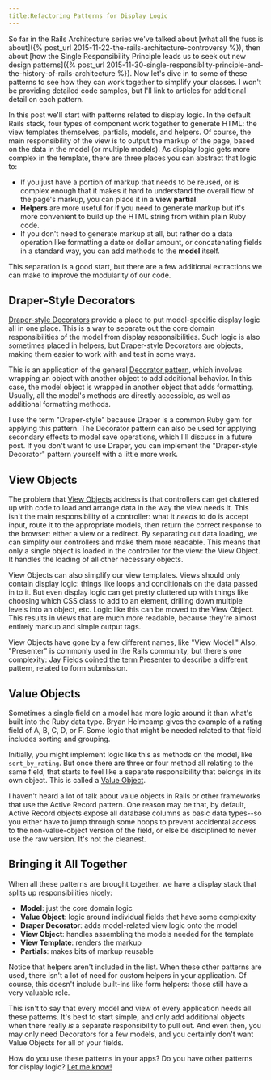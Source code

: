 ```yaml
---
title:Refactoring Patterns for Display Logic
---
```


So far in the Rails Architecture series we've talked about [what all the fuss is about]({% post_url 2015-11-22-the-rails-architecture-controversy %}), then about [how the Single Responsibility Principle leads us to seek out new design patterns]({% post_url 2015-11-30-single-responsiblity-principle-and-the-history-of-rails-architecture %}). Now let's dive in to some of these patterns to see how they can work together to simplify your classes. I won't be providing detailed code samples, but I'll link to articles for additional detail on each pattern.

In this post we'll start with patterns related to display logic. In the default Rails stack, four types of component work together to generate HTML: the view templates themselves, partials, models, and helpers. Of course, the main responsibility of the view is to output the markup of the page, based on the data in the model (or multiple models). As display logic gets more complex in the template, there are three places you can abstract that logic to:

- If you just have a portion of markup that needs to be reused, or is complex enough that it makes it hard to understand the overall flow of the page's markup, you can place it in a **view partial**.
- **Helpers** are more useful for if you need to generate markup but it's more convenient to build up the HTML string from within plain Ruby code.
- If you don't need to generate markup at all, but rather do a data operation like formatting a date or dollar amount, or concatenating fields in a standard way, you can add methods to the **model** itself.

This separation is a good start, but there are a few additional extractions we can make to improve the modularity of our code.

## Draper-Style Decorators

[Draper-style Decorators](https://github.com/drapergem/draper) provide a place to put model-specific display logic all in one place. This is a way to separate out the core domain responsibilities of the model from display responsibilities. Such logic is also sometimes placed in helpers, but Draper-style Decorators are objects, making them easier to work with and test in some ways.

This is an application of the general [Decorator pattern](https://en.wikipedia.org/wiki/Decorator_pattern), which involves wrapping an object with another object to add additional behavior. In this case, the model object is wrapped in another object that adds formatting. Usually, all the model's methods are directly accessible, as well as additional formatting methods.

I use the term "Draper-style" because Draper is a common Ruby gem for applying this pattern. The Decorator pattern can also be used for applying secondary effects to model save operations, which I'll discuss in a future post. If you don't want to use Draper, you can implement the "Draper-style Decorator" pattern yourself with a little more work.

## View Objects

The problem that [View Objects](http://blog.codeclimate.com/blog/2012/10/17/7-ways-to-decompose-fat-activerecord-models/) address is that controllers can get cluttered up with code to load and arrange data in the way the view needs it. This isn't the main responsibility of a controller: what it *needs* to do is accept input, route it to the appropriate models, then return the correct response to the browser: either a view or a redirect. By separating out data loading, we can simplify our controllers and make them more readable. This means that only a single object is loaded in the controller for the view: the View Object. It handles the loading of all other necessary objects.

View Objects can also simplify our view templates. Views should only contain display logic: things like loops and conditionals on the data passed in to it. But even display logic can get pretty cluttered up with things like choosing which CSS class to add to an element, drilling down multiple levels into an object, etc. Logic like this can be moved to the View Object. This results in views that are much more readable, because they're almost entirely markup and simple output tags.

View Objects have gone by a few different names, like "View Model." Also, "Presenter" is commonly used in the Rails community, but there's one complexity: Jay Fields [coined the term Presenter](http://blog.jayfields.com/2007/03/rails-presenter-pattern.html) to describe a different pattern, related to form submission.

## Value Objects

Sometimes a single field on a model has more logic around it than what's built into the Ruby data type. Bryan Helmcamp gives the example of a rating field of A, B, C, D, or F. Some logic that might be needed related to that field includes sorting and grouping.

Initially, you might implement logic like this as methods on the model, like `sort_by_rating`. But once there are three or four method all relating to the same field, that starts to feel like a separate responsibility that belongs in its own object. This is called a [Value Object](http://blog.codeclimate.com/blog/2012/10/17/7-ways-to-decompose-fat-activerecord-models/).

I haven't heard a lot of talk about value objects in Rails or other frameworks that use the Active Record pattern. One reason may be that, by default, Active Record objects expose all database columns as basic data types--so you either have to jump through some hoops to prevent accidental access to the non-value-object version of the field, or else be disciplined to never use the raw version. It's not the cleanest.

## Bringing it All Together

When all these patterns are brought together, we have a display stack that splits up responsibilities nicely:

- **Model**: just the core domain logic
- **Value Object**: logic around individual fields that have some complexity
- **Draper Decorator**: adds model-related view logic onto the model
- **View Object**: handles assembling the models needed for the template
- **View Template**: renders the markup
- **Partials**: makes bits of markup reusable

Notice that helpers aren't included in the list. When these other patterns are used, there isn't a lot of need for custom helpers in your application. Of course, this doesn't include built-ins like form helpers: those still have a very valuable role.

This isn't to say that every model and view of every application needs all these patterns. It's best to start simple, and only add additional objects when there really *is* a separate responsibility to pull out. And even then, you may only need Decorators for a few models, and you certainly don't want Value Objects for all of your fields.

How do you use these patterns in your apps? Do you have other patterns for display logic? [Let me know!](https://twitter.com/CodingItWrong)
